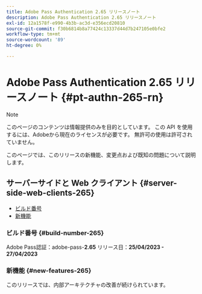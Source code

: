 ```yaml
---
title: Adobe Pass Authentication 2.65 リリースノート
description: Adobe Pass Authentication 2.65 リリースノート
exl-id: 12a1578f-e990-4b3b-ac3d-e356ecd20810
source-git-commit: f30b6814b8a77424c13337d44d7b247105e0bfe2
workflow-type: tm+mt
source-wordcount: '89'
ht-degree: 0%

---
```


# Adobe Pass Authentication 2.65 リリースノート {#pt-authn-265-rn}

>[!NOTE]
>
>このページのコンテンツは情報提供のみを目的としています。 この API を使用するには、Adobeから現在のライセンスが必要です。 無許可の使用は許可されていません。

このページでは、このリリースの新機能、変更点および既知の問題について説明します。

## サーバーサイドと Web クライアント {#server-side-web-clients-265}

* [ビルド番号](#build-number-265)
* [新機能](#new-features-265)

### ビルド番号 {#build-number-265}

Adobe Pass認証：adobe-pass-**2.65**
リリース日：**25/04/2023 - 27/04/2023**

### 新機能 {#new-features-265}

このリリースでは、内部アーキテクチャの改善が続けられています。
